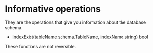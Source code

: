 # Informative operations

They are the operations that give you information about the database schema.

- [IndexExist(tableName schema.TableName, indexName string) bool](https://pkg.go.dev/github.com/alexisvisco/amigo/pkg/schema/sqlite#Schema.IndexExist)

These functions are not reversible.
